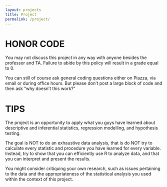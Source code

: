 ```yaml
---
layout: projects
title: Project
permalink: /project/
---
```



# HONOR CODE

You may not discuss this project in any way with anyone besides the professor and TA. Failure to abide by this policy will result in a grade equal to 0.

You can still of course ask general coding questions either on Piazza, via email or during office hours. But please don’t post a large block of code and then ask “why doesn’t this work?”

# TIPS

The project is an opportunity to apply what you guys have learned about descriptive and inferential statistics, regression modelling, and hypothesis testing.

The goal is NOT to do an exhaustive data analysis, that is do NOT try to calculate every statistic and procedure you have learned for every variable. Instead, try to show that you can efficiently use R to analyze data, and that you can interpret and present the results.

You might consider critiquing your own research, such as issues pertaining to the data and the appropriateness of the statistical analysis you used within the context of this project.

